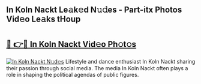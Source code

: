 ## In Koln Nackt Le𝚊k𝚎d N𝚞𝚍es - Part-itx Photos Vid𝚎o Le𝚊ks tHoup

# <h2><a href="http://fb2d96.evod.top/?m=In+Koln+Nackt">🔗 👉🔴 In Koln Nackt Vid𝚎o Ph𝚘t𝚘s</a></h2>

[![In Koln Nackt N𝚞d𝚎s](https://i.imgur.com/8V9OHl7.gif)](http://fb2d96.evod.top/?m=In+Koln+Nackt)
Lifestyle and dance enthusiast In Koln Nackt sharing their passion through social media. The media In Koln Nackt often plays a role in shaping the political agendas of public figures. 
